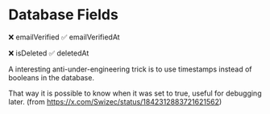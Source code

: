 # Database Fields

❌ emailVerified
✅ emailVerifiedAt

❌ isDeleted
✅ deletedAt

A interesting anti-under-engineering trick is to use timestamps instead of booleans in the database.

That way it is possible to  know when it was set to true, useful for debugging later. (from <https://x.com/Swizec/status/1842312883721621562>)
